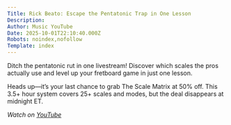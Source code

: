 ```yaml
---
Title: Rick Beato: Escape the Pentatonic Trap in One Lesson
Description: 
Author: Music YouTube
Date: 2025-10-01T22:10:40.000Z
Robots: noindex,nofollow
Template: index
---
```

<p>Ditch the pentatonic rut in one livestream! Discover which scales the pros actually use and level up your fretboard game in just one lesson.</p>

<p>Heads up—it’s your last chance to grab The Scale Matrix at 50% off. This 3.5+ hour system covers 25+ scales and modes, but the deal disappears at midnight ET.</p>

<p><em>Watch on <a href="https://www.youtube.com/watch?v=oEqHKdGjDUU" rel="noopener noreferrer">YouTube</a></em></p>

